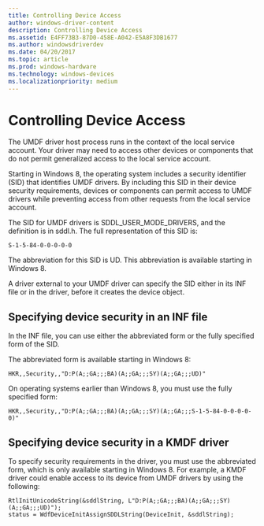 ```yaml
---
title: Controlling Device Access
author: windows-driver-content
description: Controlling Device Access
ms.assetid: E4FF73B3-87D0-458E-A042-E5A8F3DB1677
ms.author: windowsdriverdev
ms.date: 04/20/2017
ms.topic: article
ms.prod: windows-hardware
ms.technology: windows-devices
ms.localizationpriority: medium
---
```


# Controlling Device Access


The UMDF driver host process runs in the context of the local service account. Your driver may need to access other devices or components that do not permit generalized access to the local service account.

Starting in Windows 8, the operating system includes a security identifier (SID) that identifies UMDF drivers. By including this SID in their device security requirements, devices or components can permit access to UMDF drivers while preventing access from other requests from the local service account.

The SID for UMDF drivers is SDDL\_USER\_MODE\_DRIVERS, and the definition is in sddl.h. The full representation of this SID is:

```
S-1-5-84-0-0-0-0-0
```

The abbreviation for this SID is UD. This abbreviation is available starting in Windows 8.

A driver external to your UMDF driver can specify the SID either in its INF file or in the driver, before it creates the device object.

## Specifying device security in an INF file


In the INF file, you can use either the abbreviated form or the fully specified form of the SID.

The abbreviated form is available starting in Windows 8:

```
HKR,,Security,,"D:P(A;;GA;;;BA)(A;;GA;;;SY)(A;;GA;;;UD)"   
```

On operating systems earlier than Windows 8, you must use the fully specified form:

```
HKR,,Security,,"D:P(A;;GA;;;BA)(A;;GA;;;SY)(A;;GA;;;S-1-5-84-0-0-0-0-0)"       
```

## Specifying device security in a KMDF driver


To specify security requirements in the driver, you must use the abbreviated form, which is only available starting in Windows 8. For example, a KMDF driver could enable access to its device from UMDF drivers by using the following:

```
RtlInitUnicodeString(&sddlString, L"D:P(A;;GA;;;BA)(A;;GA;;;SY)(A;;GA;;;UD)");
status = WdfDeviceInitAssignSDDLString(DeviceInit, &sddlString);
```

 

 





